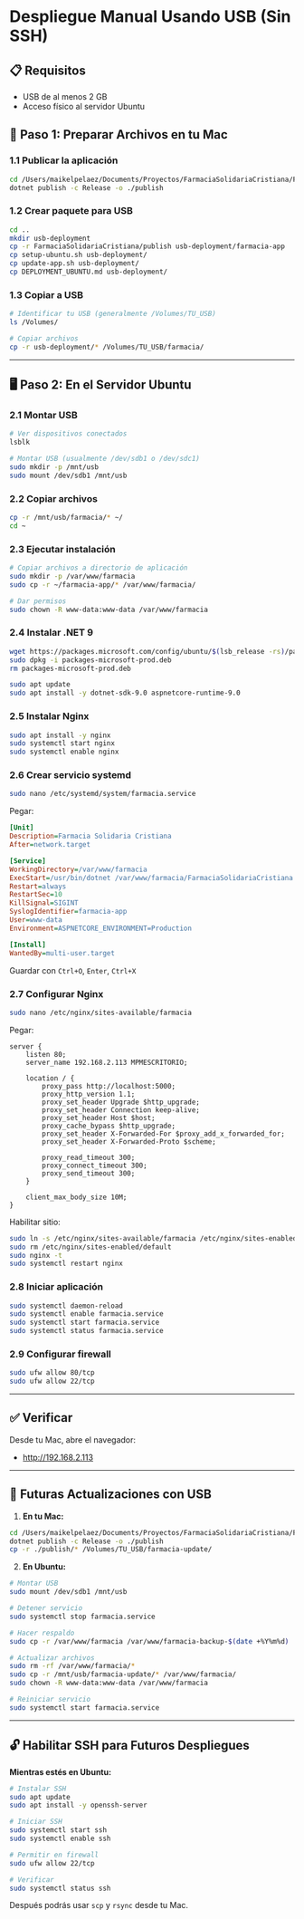 # Despliegue Manual Usando USB (Sin SSH)

## 📋 Requisitos
- USB de al menos 2 GB
- Acceso físico al servidor Ubuntu

## 🔧 Paso 1: Preparar Archivos en tu Mac

### 1.1 Publicar la aplicación
```bash
cd /Users/maikelpelaez/Documents/Proyectos/FarmaciaSolidariaCristiana/FarmaciaSolidariaCristiana
dotnet publish -c Release -o ./publish
```

### 1.2 Crear paquete para USB
```bash
cd ..
mkdir usb-deployment
cp -r FarmaciaSolidariaCristiana/publish usb-deployment/farmacia-app
cp setup-ubuntu.sh usb-deployment/
cp update-app.sh usb-deployment/
cp DEPLOYMENT_UBUNTU.md usb-deployment/
```

### 1.3 Copiar a USB
```bash
# Identificar tu USB (generalmente /Volumes/TU_USB)
ls /Volumes/

# Copiar archivos
cp -r usb-deployment/* /Volumes/TU_USB/farmacia/
```

---

## 🖥️ Paso 2: En el Servidor Ubuntu

### 2.1 Montar USB
```bash
# Ver dispositivos conectados
lsblk

# Montar USB (usualmente /dev/sdb1 o /dev/sdc1)
sudo mkdir -p /mnt/usb
sudo mount /dev/sdb1 /mnt/usb
```

### 2.2 Copiar archivos
```bash
cp -r /mnt/usb/farmacia/* ~/
cd ~
```

### 2.3 Ejecutar instalación
```bash
# Copiar archivos a directorio de aplicación
sudo mkdir -p /var/www/farmacia
sudo cp -r ~/farmacia-app/* /var/www/farmacia/

# Dar permisos
sudo chown -R www-data:www-data /var/www/farmacia
```

### 2.4 Instalar .NET 9
```bash
wget https://packages.microsoft.com/config/ubuntu/$(lsb_release -rs)/packages-microsoft-prod.deb
sudo dpkg -i packages-microsoft-prod.deb
rm packages-microsoft-prod.deb

sudo apt update
sudo apt install -y dotnet-sdk-9.0 aspnetcore-runtime-9.0
```

### 2.5 Instalar Nginx
```bash
sudo apt install -y nginx
sudo systemctl start nginx
sudo systemctl enable nginx
```

### 2.6 Crear servicio systemd
```bash
sudo nano /etc/systemd/system/farmacia.service
```

Pegar:
```ini
[Unit]
Description=Farmacia Solidaria Cristiana
After=network.target

[Service]
WorkingDirectory=/var/www/farmacia
ExecStart=/usr/bin/dotnet /var/www/farmacia/FarmaciaSolidariaCristiana.dll --urls="http://localhost:5000"
Restart=always
RestartSec=10
KillSignal=SIGINT
SyslogIdentifier=farmacia-app
User=www-data
Environment=ASPNETCORE_ENVIRONMENT=Production

[Install]
WantedBy=multi-user.target
```

Guardar con `Ctrl+O`, `Enter`, `Ctrl+X`

### 2.7 Configurar Nginx
```bash
sudo nano /etc/nginx/sites-available/farmacia
```

Pegar:
```nginx
server {
    listen 80;
    server_name 192.168.2.113 MPMESCRITORIO;

    location / {
        proxy_pass http://localhost:5000;
        proxy_http_version 1.1;
        proxy_set_header Upgrade $http_upgrade;
        proxy_set_header Connection keep-alive;
        proxy_set_header Host $host;
        proxy_cache_bypass $http_upgrade;
        proxy_set_header X-Forwarded-For $proxy_add_x_forwarded_for;
        proxy_set_header X-Forwarded-Proto $scheme;
        
        proxy_read_timeout 300;
        proxy_connect_timeout 300;
        proxy_send_timeout 300;
    }

    client_max_body_size 10M;
}
```

Habilitar sitio:
```bash
sudo ln -s /etc/nginx/sites-available/farmacia /etc/nginx/sites-enabled/
sudo rm /etc/nginx/sites-enabled/default
sudo nginx -t
sudo systemctl restart nginx
```

### 2.8 Iniciar aplicación
```bash
sudo systemctl daemon-reload
sudo systemctl enable farmacia.service
sudo systemctl start farmacia.service
sudo systemctl status farmacia.service
```

### 2.9 Configurar firewall
```bash
sudo ufw allow 80/tcp
sudo ufw allow 22/tcp
```

---

## ✅ Verificar

Desde tu Mac, abre el navegador:
- http://192.168.2.113

---

## 🔄 Futuras Actualizaciones con USB

1. **En tu Mac:**
```bash
cd /Users/maikelpelaez/Documents/Proyectos/FarmaciaSolidariaCristiana/FarmaciaSolidariaCristiana
dotnet publish -c Release -o ./publish
cp -r ./publish/* /Volumes/TU_USB/farmacia-update/
```

2. **En Ubuntu:**
```bash
# Montar USB
sudo mount /dev/sdb1 /mnt/usb

# Detener servicio
sudo systemctl stop farmacia.service

# Hacer respaldo
sudo cp -r /var/www/farmacia /var/www/farmacia-backup-$(date +%Y%m%d)

# Actualizar archivos
sudo rm -rf /var/www/farmacia/*
sudo cp -r /mnt/usb/farmacia-update/* /var/www/farmacia/
sudo chown -R www-data:www-data /var/www/farmacia

# Reiniciar servicio
sudo systemctl start farmacia.service
```

---

## 🔓 Habilitar SSH para Futuros Despliegues

**Mientras estés en Ubuntu:**

```bash
# Instalar SSH
sudo apt update
sudo apt install -y openssh-server

# Iniciar SSH
sudo systemctl start ssh
sudo systemctl enable ssh

# Permitir en firewall
sudo ufw allow 22/tcp

# Verificar
sudo systemctl status ssh
```

Después podrás usar `scp` y `rsync` desde tu Mac.

